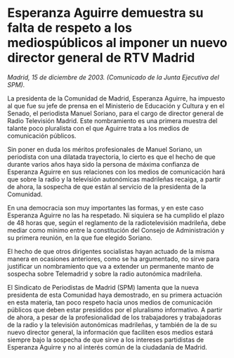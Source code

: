 # Esperanza Aguirre demuestra su falta de respeto a los mediospúblicos al imponer un nuevo director general de RTV Madrid

*Madrid, 15 de diciembre de 2003. (Comunicado de la Junta Ejecutiva del SPM).*

La presidenta de la Comunidad de Madrid, Esperanza Aguirre, ha impuesto al que fue su jefe de prensa en el Ministerio de Educación y Cultura y en el Senado, el periodista Manuel Soriano, para el cargo de director general de Radio Televisión Madrid. Este nombramiento es una primera muestra del talante poco pluralista con el que Aguirre trata a los medios de comunicación públicos.

Sin poner en duda los méritos profesionales de Manuel Soriano, un periodista con una dilatada trayectoria, lo cierto es que el hecho de que durante varios años haya sido la persona de máxima confianza de Esperanza Aguirre en sus relaciones con los medios de comunicación hará que sobre la radio y la televisión autonómicas madrileñas recaiga, a partir de ahora, la sospecha de que están al servicio de la presidenta de la Comunidad.

En una democracia son muy importantes las formas, y en este caso Esperanza Aguirre no las ha respetado. Ni siquiera se ha cumplido el plazo de 48 horas que, según el reglamento de la radiotelevisión madrileña, debe mediar como mínimo entre la constitución del Consejo de Administración y su primera reunión, en la que fue elegido Soriano.

El hecho de que otros dirigentes socialistas hayan actuado de la misma manera en ocasiones anteriores, como se ha argumentado, no sirve para justificar un nombramiento que va a extender un permanente manto de sospecha sobre Telemadrid y sobre la radio autonómica madrileña.

El Sindicato de Periodistas de Madrid (SPM) lamenta que la nueva presidenta de esta Comunidad haya demostrado, en su primera actuación en esta materia, tan poco respeto hacia unos medios de comunicación públicos que deben estar presididos por el pluralismo informativo. A partir de ahora, a pesar de la profesionalidad de los trabajadores y trabajadoras de la radio y la televisión autonómicas madrileñas, y también de la de su nuevo director general, la información que faciliten esos medios estará siempre bajo la sospecha de que sirve a los intereses partidistas de Esperanza Aguirre y no al interés común de la ciudadanía de Madrid.
